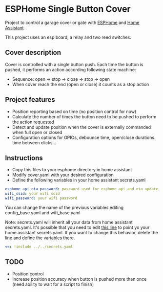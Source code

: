# ESPHome Single Button Cover
Project to control a garage cover or gate with [ESPHome](https://esphome.io/) and [Home Assistant](https://www.home-assistant.io/).

This project uses an esp board, a relay and two reed switches.

## Cover description
Cover is controlled with a single button push. Each time the button is pushed, it performs an action according following state machine:  
* Sequence: open -> stop -> close -> stop -> open
* When cover reach the end (open or close) it counts as a stop action

## Project features
* Position reporting based on time (no position control for now)
* Calculate the number of times the button need to be pushed to perform the action requested
* Detect and update position when the cover is externally commanded when full open or closed
* Configuration options for GPIOs, debounce time, open/close durations. time between clicks...

## Instructions
* Copy this files to your esphome directory in home assistant
* Modify cover.yaml with your desired configuration
* Define the following variables in your home assistant secrets.yaml
```yaml
esphome_api_ota_password: password used for esphome api and ota update
wifi_ssid: your wifi ssid
wifi_password: your wifi password
```

You can change the name of the previous variables editing config_base.yaml and wifi_base.yaml

Note: secrets.yaml will inherit all your data from home assistant secrets.yaml. It's possible that you need to edit [this line](https://github.com/juaigl/esphome-single-button-cover/blob/master/common/secrets.yaml#L1) to point yo your home assistant secrets.yaml. If you want to change this behavior, delete the line and define the variables there.
```yaml
<<: !include ../../secrets.yaml
```

## TODO
* Position control
* Increase position accuracy when button is pushed more than once (need ability to wait for a script to finish)